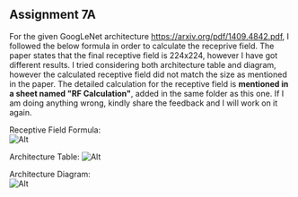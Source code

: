 
## Assignment 7A ##
For the given GoogLeNet architecture https://arxiv.org/pdf/1409.4842.pdf, I followed the below formula in order to calculate the receprive field. The paper states that the final receptive field is 224x224, however I have got different results. I tried considering both architecture table and diagram, however the calculated receptive field did not match the size as mentioned in the paper. The detailed calculation for the receptive field is **mentioned in a sheet named "RF Calculation"**, added in the same folder as this one. If I am doing anything wrong, kindly share the feedback and I will work on it again.  

Receptive Field Formula:  
![Alt](https://github.com/BPrasad123/EVA_Projects/blob/master/Project_7/RF%20Formula.JPG)

Architecture Table:
![Alt](https://github.com/BPrasad123/EVA_Projects/blob/master/Project_7/Architecture%20Table.JPG)  

Architecture Diagram:  
![Alt](https://github.com/BPrasad123/EVA_Projects/blob/master/Project_7/Architecture%20Diagram.JPG)
